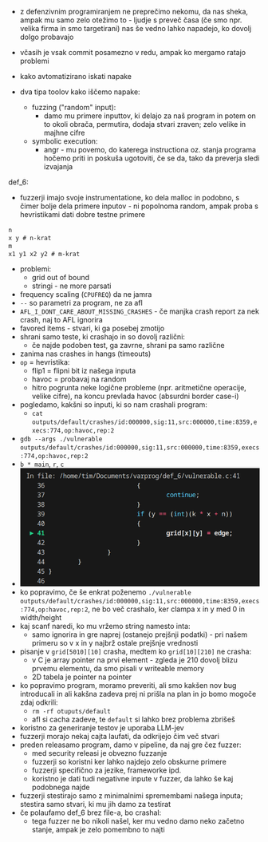 - z defenzivnim programiranjem ne preprečimo nekomu, da nas sheka, ampak mu samo zelo otežimo to - ljudje s preveč časa (če smo npr. velika firma in smo targetirani) nas še vedno lahko napadejo, ko dovolj dolgo probavajo
- včasih je vsak commit posamezno v redu, ampak ko mergamo ratajo problemi
- kako avtomatizirano iskati napake

- dva tipa toolov kako iščemo napake:
	- fuzzing ("random" input):
		- damo mu primere inputtov, ki delajo za naš program in potem on to okoli obrača, permutira, dodaja stvari zraven; zelo velike in majhne cifre
	- symbolic execution:
		- angr - mu povemo, do katerega instructiona oz. stanja programa hočemo priti in poskuša ugotoviti, če se da, tako da preverja sledi izvajanja

def_6:
- fuzzerji imajo svoje instrumentatione, ko dela malloc in podobno, s čimer bolje dela primere inputov - ni popolnoma random, ampak proba s hevristikami dati dobre testne primere
```
n
x y # n-krat
m
x1 y1 x2 y2 # m-krat
```
- problemi:
	- grid out of bound
	- stringi - ne more parsati
- frequency scaling (`CPUFREQ`) da ne jamra
- `--` so parametri za program, ne za afl
- `AFL_I_DONT_CARE_ABOUT_MISSING_CRASHES` - če manjka crash report za nek crash, naj to AFL ignorira
- favored items - stvari, ki ga posebej zmotijo
- shrani samo teste, ki crashajo in so dovolj različni:
	- če najde podoben test, ga zavrne, shrani pa samo različne
- zanima nas crashes in hangs (timeouts)
- `op` = hevristika:
	- flip1 = flipni bit iz našega inputa
	- havoc = probavaj na random
	- hitro pogrunta neke logične probleme (npr. aritmetične operacije, velike cifre), na koncu prevlada havoc (absurdni border case-i)
- pogledamo, kakšni so inputi, ki so nam crashali program:
	- `cat outputs/default/crashes/id:000000,sig:11,src:000000,time:8359,execs:774,op:havoc,rep:2`
- `gdb --args ./vulnerable outputs/default/crashes/id:000000,sig:11,src:000000,time:8359,execs:774,op:havoc,rep:2`
- `b * main`, `r`, `c`
- ![500](Images3/Pasted%20image%2020250526140950.png)
- ko popravimo, če še enkrat poženemo `./vulnerable outputs/default/crashes/id:000000,sig:11,src:000000,time:8359,execs:774,op:havoc,rep:2`, ne bo več crashalo, ker clampa x in y med 0 in width/height
- kaj scanf naredi, ko mu vržemo string namesto inta:
	- samo ignorira in gre naprej (ostanejo prejšnji podatki) - pri našem primeru so v x in y najbrž ostale prejšnje vrednosti
- pisanje v `grid[5010][10]` crasha, medtem ko `grid[10][210]` ne crasha:
	- v C je array pointer na prvi element - zgleda je 210 dovolj blizu prvemu elementu, da smo pisali v writeable memory
	- 2D tabela je pointer na pointer
- ko popravimo program, moramo preveriti, ali smo kakšen nov bug introducali in ali kakšna zadeva prej ni prišla na plan in jo bomo mogoče zdaj odkrili:
	- `rm -rf otuputs/default`
	- afl si cacha zadeve, te `default` si lahko brez problema zbrišeš
- koristno za generiranje testov je uporaba LLM-jev
- fuzzerji morajo nekaj cajta laufati, da odkrijejo čim več stvari
- preden releasamo program, damo v pipeline, da naj gre čez fuzzer:
	- med security releasi je obvezno fuzzanje
	- fuzzerji so koristni ker lahko najdejo zelo obskurne primere
	- fuzzerji specifično za jezike, frameworke ipd.
	- koristno je dati tudi negativne inpute v fuzzer, da lahko še kaj podobnega najde
- fuzzerji stestirajo samo z minimalnimi spremembami našega inputa; stestira samo stvari, ki mu jih damo za testirat
- če polaufamo def_6 brez file-a, bo crashal:
	- tega fuzzer ne bo nikoli našel, ker mu vedno damo neko začetno stanje, ampak je zelo pomembno to najti